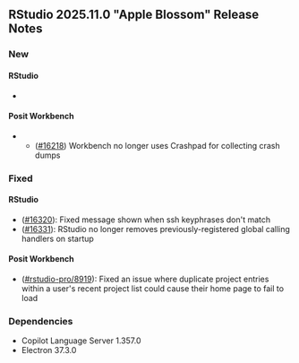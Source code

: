 ## RStudio 2025.11.0 "Apple Blossom" Release Notes

### New
#### RStudio
-

#### Posit Workbench
- - ([#16218](https://github.com/rstudio/rstudio/issues/16218)) Workbench no longer uses Crashpad for collecting crash dumps

### Fixed
#### RStudio
- ([#16320](https://github.com/rstudio/rstudio/issues/16320)): Fixed message shown when ssh keyphrases don't match
- ([#16331](https://github.com/rstudio/rstudio/issues/16331)): RStudio no longer removes previously-registered global calling handlers on startup

#### Posit Workbench
- ([#rstudio-pro/8919](https://github.com/rstudio/rstudio-pro/issues/8918)): Fixed an issue where duplicate project entries within a user's recent project list could cause their home page to fail to load

### Dependencies
- Copilot Language Server 1.357.0
- Electron 37.3.0
